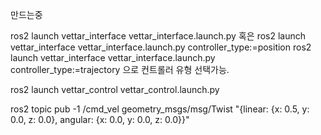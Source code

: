 만드는중


ros2 launch vettar_interface vettar_interface.launch.py
혹은
ros2 launch vettar_interface vettar_interface.launch.py controller_type:=position
ros2 launch vettar_interface vettar_interface.launch.py controller_type:=trajectory
으로 컨트롤러 유형 선택가능.

ros2 launch vettar_control vettar_control.launch.py

ros2 topic pub -1 /cmd_vel geometry_msgs/msg/Twist "{linear: {x: 0.5, y: 0.0, z: 0.0}, angular: {x: 0.0, y: 0.0, z: 0.0}}"

